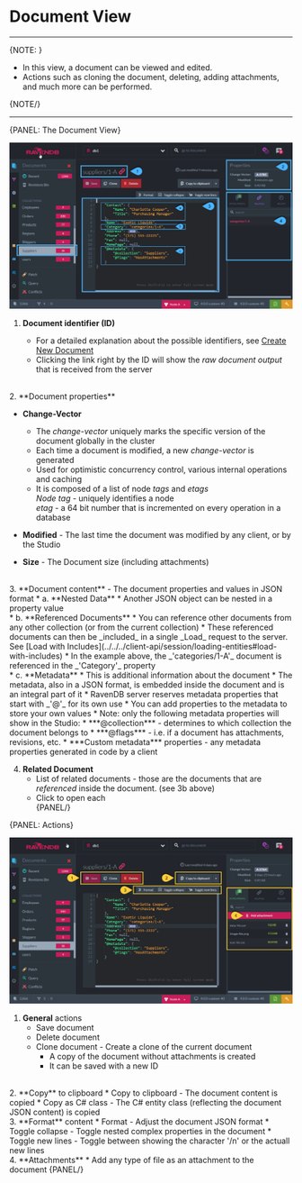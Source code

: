 ﻿# Document View
---

{NOTE: }

* In this view, a document can be viewed and edited.  
* Actions such as cloning the document, deleting, adding attachments, and much more can be performed.  

{NOTE/}

---

{PANEL: The Document View}

![Figure 1. Document View](images/document-view-1.png "Document: 'Suppliers/1-A' in the 'Suppliers' Collection")

1. **Document identifier (ID)**  

   * For a detailed explanation about the possible identifiers, see [Create New Document](../../../../todo-update-me-later)  
   * Clicking the link right by the ID will show the _raw document output_ that is received  from the server  
<br/>
2. **Document properties**  

   * **Change-Vector**  

     * The _change-vector_ uniquely marks the specific version of the document globally in the cluster  
     * Each time a document is modified, a new _change-vector_ is generated  
     * Used for optimistic  concurrency control, various internal operations and caching  
     * It is composed of a list of node _tags_ and _etags_  
       _Node tag_ - uniquely identifies a node  
       _etag_ - a 64 bit number that is incremented on every operation in a database  

   * **Modified** - The last time the document was modified by any client, or by the Studio  
   * **Size** - The Document size (including attachments)  
<br/>
3. **Document content** - The document properties and values in JSON format  
   * a. **Nested Data**  
        * Another JSON object can be nested in a property value  
<br/>
   * b. **Referenced Documents**  
        * You can reference other documents from any other collection (or from the current collection)  
        * These referenced documents can then be _included_ in a single _Load_ request to the server. See [Load with Includes](../../../client-api/session/loading-entities#load-with-includes)  
        * In the example above, the _'categories/1-A'_ document is referenced in the _'Category'_ property  
<br/>
   * c. **Metadata**  
        * This is additional information about the document  
        * The metadata, also in a JSON format, is embedded inside the document and is an integral part of it  
        * RavenDB server reserves metadata properties that start with _'@'_ for its own use  
        * You can add properties to the metadata to store your own values  
        * Note: only the following metadata properties will show in the Studio:  
           * ***@collection*** - determines to which collection the document belongs to  
           * ***@flags*** - i.e. if a document has attachments, revisions, etc.  
           * ***Custom metadata*** properties - any metadata properties generated in code by a client  
<br/>

4. **Related Document**  
   * List of related documents - those are the documents that are _referenced_ inside the document. (see 3b above)
   * Click to open each  
{PANEL/}

{PANEL: Actions}

![Figure 2. Document View Actions](images/document-view-2.png "Document View Actions")

1. **General** actions  
   * Save document  
   * Delete document  
   * Clone document - Create a clone of the current document  
     * A copy of the document without attachments is created  
     * It can be saved with a new ID  
<br/>
2. **Copy** to clipboard  
   * Copy to clipboard - The document content is copied  
   * Copy as C# class - The C# entity class (reflecting the document JSON content) is copied  
<br/>
3. **Format** content
   * Format - Adjust the document JSON format  
   * Toggle collapse - Toggle nested complex properties in the document  
   * Toggle new lines - Toggle between showing the character '/n' or the actuall new lines  
<br/>
4. **Attachments**  
   * Add any type of file as an attachment to the document  
{PANEL/}

